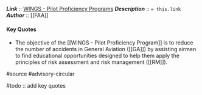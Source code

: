 ***Link***      :: [WINGS - Pilot Proficiency Programs](https://www.faa.gov/documentlibrary/media/advisory_circular/ac%2061-91j.pdf)
***Description***      :: `= this.link`
***Author*** :: [[FAA]]

#### Key Quotes
* The objective of the [[WINGS - Pilot Proficiency Program]] is to reduce the number of accidents in General Aviation ([[GA]]) by assisting airmen to find educational opportunities designed to help them apply the principles of risk assessment and risk management ([[RM]]).

#source #advisory-circular 

#todo :: add key quotes